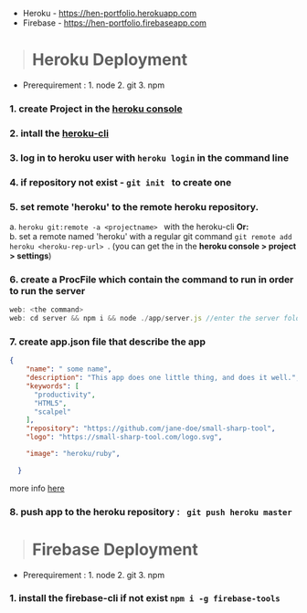 - Heroku - https://hen-portfolio.herokuapp.com
- Firebase - https://hen-portfolio.firebaseapp.com

> # Heroku Deployment
* Prerequirement : 1. node 2. git 3. npm
### 1. create Project in the [heroku console](https://dashboard.heroku.com/apps)
### 2. intall the [heroku-cli](https://devcenter.heroku.com/articles/heroku-cli)
### 3. log in to heroku user with ``` heroku login ``` in the command line
### 4. if repository not exist - ```git init ``` to create one
### 5. set remote 'heroku' to the remote heroku repository.<br> 
a. ```heroku git:remote -a <projectname> ``` with the heroku-cli <b> Or:</b> <br>
b. set a remote named 'heroku' with a regular git command
 ```git remote add heroku <heroku-rep-url> ```. (you can get the <heroku-rep-url> in the <b>heroku console > project > settings</b>)

### 6. create a <b>ProcFile </b> which contain the command to run in order to run the server
```ts
web: <the command>
web: cd server && npm i && node ./app/server.js //enter the server folder, install dependencies (i did it because i assume if its not the root folder - heroku will not install the dependencies automatically) and run the server (app/server.js)
```
### 7. create <b> app.json </b> file that describe the app
```json
{
    "name": " some name",
    "description": "This app does one little thing, and does it well.",
    "keywords": [
      "productivity",
      "HTML5",
      "scalpel"
    ],
    "repository": "https://github.com/jane-doe/small-sharp-tool",
    "logo": "https://small-sharp-tool.com/logo.svg",

    "image": "heroku/ruby",
 
  }
```
more info [here](https://devcenter.heroku.com/articles/app-json-schema)
### 8. push app to the heroku repository : ``` git push heroku master``` 


> # Firebase Deployment
* Prerequirement : 1. node 2. git 3. npm
### 1. install the  firebase-cli if not exist ```npm i -g firebase-tools ```
##